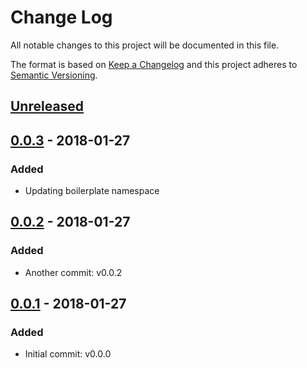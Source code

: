 # Change Log
All notable changes to this project will be documented in this file.

The format is based on [Keep a Changelog](http://keepachangelog.com/)
and this project adheres to [Semantic Versioning](http://semver.org/).

## [Unreleased][]

## [0.0.3][] - 2018-01-27
### Added
- Updating boilerplate namespace

## [0.0.2][] - 2018-01-27
### Added
- Another commit: v0.0.2

## [0.0.1][] - 2018-01-27
### Added
- Initial commit: v0.0.0


[Unreleased]: https://github.com/willmendesneto/generator-update-yeoman-test/compare/v0.0.3...HEAD
[0.0.3]: https://github.com/willmendesneto/generator-update-yeoman-test/compare/v0.0.2...v0.0.3
[0.0.2]: https://github.com/willmendesneto/generator-update-yeoman-test/compare/v0.0.1...v0.0.2
[0.0.1]: https://github.com/willmendesneto/generator-update-yeoman-test/tree/v0.0.1
